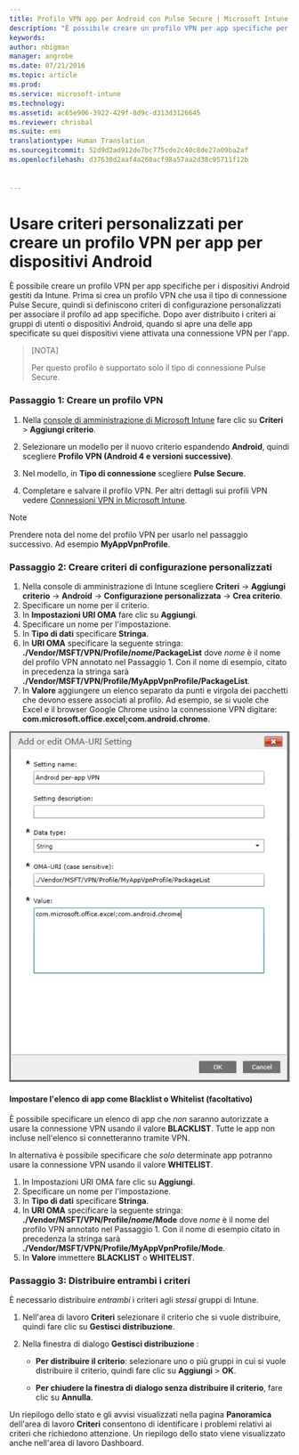 ```yaml
---
title: Profilo VPN app per Android con Pulse Secure | Microsoft Intune
description: "È possibile creare un profilo VPN per app specifiche per i dispositivi Android gestiti da Intune."
keywords: 
author: nbigman
manager: angrobe
ms.date: 07/21/2016
ms.topic: article
ms.prod: 
ms.service: microsoft-intune
ms.technology: 
ms.assetid: ac65e906-3922-429f-8d9c-d313d3126645
ms.reviewer: chrisbal
ms.suite: ems
translationtype: Human Translation
ms.sourcegitcommit: 52d9d2ad912de7bc775cde2c40c8de27a09ba2af
ms.openlocfilehash: d37630d2aaf4a260acf98a57aa2d38c95711f12b


---
```


# Usare criteri personalizzati per creare un profilo VPN per app per dispositivi Android

È possibile creare un profilo VPN per app specifiche per i dispositivi Android gestiti da Intune. Prima si crea un profilo VPN che usa il tipo di connessione Pulse Secure, quindi si definiscono criteri di configurazione personalizzati per associare il profilo ad app specifiche. Dopo aver distribuito i criteri ai gruppi di utenti o dispositivi Android, quando si apre una delle app specificate su quei dispositivi viene attivata una connessione VPN per l'app.

> [NOTA]
> 
> Per questo profilo è supportato solo il tipo di connessione Pulse Secure.


### Passaggio 1: Creare un profilo VPN

1. Nella [console di amministrazione di Microsoft Intune](https://manage.microsoft.com) fare clic su **Criteri** > **Aggiungi criterio**.
2. Selezionare un modello per il nuovo criterio espandendo **Android**, quindi scegliere **Profilo VPN (Android 4 e versioni successive)**.

3. Nel modello, in **Tipo di connessione** scegliere **Pulse Secure**.
4. Completare e salvare il profilo VPN. Per altri dettagli sui profili VPN vedere [Connessioni VPN in Microsoft Intune](vpn-connections-in-microsoft-intune.md).

> [!NOTE]
Prendere nota del nome del profilo VPN per usarlo nel passaggio successivo. Ad esempio **MyAppVpnProfile**.

### Passaggio 2: Creare criteri di configurazione personalizzati

   1. Nella console di amministrazione di Intune scegliere **Criteri** -> **Aggiungi criterio** -> **Android** -> **Configurazione personalizzata** -> **Crea criterio**.
   2. Specificare un nome per il criterio.
   3. In **Impostazioni URI OMA** fare clic su **Aggiungi**.
   4. Specificare un nome per l'impostazione.
   5. In **Tipo di dati** specificare **Stringa**.
   6. In **URI OMA** specificare la seguente stringa: **./Vendor/MSFT/VPN/Profile/*nome*/PackageList** dove *nome* è il nome del profilo VPN annotato nel Passaggio 1. Con il nome di esempio, citato in precedenza la stringa sarà **./Vendor/MSFT/VPN/Profile/MyAppVpnProfile/PackageList**.
   7.   In **Valore** aggiungere un elenco separato da punti e virgola dei pacchetti che devono essere associati al profilo.  Ad esempio, se si vuole che Excel e il browser Google Chrome usino la connessione VPN digitare: **com.microsoft.office.excel;com.android.chrome**.


   ![Esempio di criteri personalizzati VPN per app Android](..\media\android_per_app_vpn_oma_uri.png)
#### Impostare l'elenco di app come Blacklist o Whitelist (facoltativo)
È possibile specificare un elenco di app che *non* saranno autorizzate a usare la connessione VPN usando il valore **BLACKLIST**.  Tutte le app non incluse nell'elenco si connetteranno tramite VPN.

In alternativa è possibile specificare che *solo* determinate app potranno usare la connessione VPN usando il valore **WHITELIST**.


1.  In Impostazioni URI OMA fare clic su **Aggiungi**.
2.  Specificare un nome per l'impostazione.
3.  In **Tipo di dati** specificare **Stringa**.
4.  In **URI OMA** specificare la seguente stringa: **./Vendor/MSFT/VPN/Profile/*nome*/Mode** dove *nome* è il nome del profilo VPN annotato nel Passaggio 1. Con il nome di esempio citato in precedenza la stringa sarà **./Vendor/MSFT/VPN/Profile/MyAppVpnProfile/Mode**.
5.  In **Valore** immettere **BLACKLIST** o **WHITELIST**.



### Passaggio 3: Distribuire entrambi i criteri

È necessario distribuire *entrambi* i criteri agli *stessi* gruppi di Intune.

   1.  Nell'area di lavoro **Criteri** selezionare il criterio che si vuole distribuire, quindi fare clic su **Gestisci distribuzione**.

2.  Nella finestra di dialogo **Gestisci distribuzione** :

    -   **Per distribuire il criterio**: selezionare uno o più gruppi in cui si vuole distribuire il criterio, quindi fare clic su **Aggiungi** &gt; **OK**.

    -   **Per chiudere la finestra di dialogo senza distribuire il criterio**, fare clic su **Annulla**.

Un riepilogo dello stato e gli avvisi visualizzati nella pagina **Panoramica** dell'area di lavoro **Criteri** consentono di identificare i problemi relativi ai criteri che richiedono attenzione. Un riepilogo dello stato viene visualizzato anche nell'area di lavoro Dashboard.



<!--HONumber=Aug16_HO1-->


